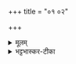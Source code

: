 +++
title = "०१ ०२"

+++

<details><summary>मूलम्</summary>

अ॒द्भ्यस्संभू॑तः
</details>

<details><summary>भट्टभास्कर-टीका</summary>

12अद्भ्यस्सम्भूत इत्यनुवाको व्याख्यातो होतृप्रश्ने ॥
</details>


<div class="js_include" url="/vedAH_yajuH/taittirIyam/AraNyakam/sarva-prastutiH/03_chAturhotra-chayanAdi/13_adbhyas_sambhUtaH"  newLevelForH1="5" includeTitle="false"> </div>  
